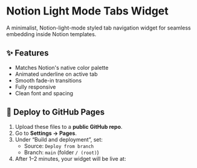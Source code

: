 # Notion Light Mode Tabs Widget

A minimalist, Notion-light-mode styled tab navigation widget for seamless embedding inside Notion templates.

## ✨ Features
- Matches Notion's native color palette
- Animated underline on active tab
- Smooth fade-in transitions
- Fully responsive
- Clean font and spacing

## 🚀 Deploy to GitHub Pages
1. Upload these files to a **public GitHub repo**.
2. Go to **Settings → Pages**.
3. Under “Build and deployment”, set:
   - Source: `Deploy from branch`
   - Branch: `main` (folder `/ (root)`)
4. After 1–2 minutes, your widget will be live at:
